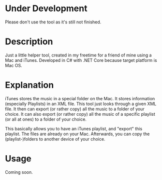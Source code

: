 # Under Development
Please don't use the tool as it's still not finished.

# Description
Just a little helper tool, created in my freetime for a friend of mine using a Mac and iTunes.
Developed in C# with .NET Core because target platform is Mac OS.

# Explanation
iTunes stores the music in a special folder on the Mac.
It stores information (especially Playlists) in an XML file.
This tool just looks through a given XML file.
It then can export (or rather copy) all the music to a folder of your choice.
It can also export (or rather copy) all the music of a specific playlist (or all at ones) to a folder of your choice.

This basically allows you to have an iTunes playlist, and "export" this playlist. The files are already on your Mac.
Afterwards, you can copy the (playlist-)folders to another device of your choice.

# Usage
Coming soon.
